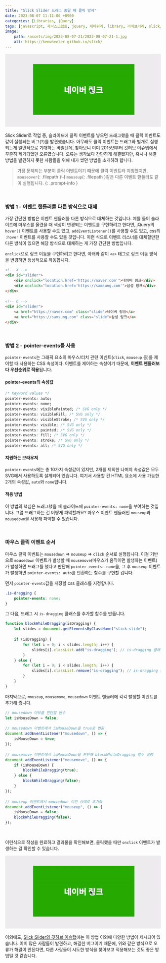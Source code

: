 ```yaml
---
title: "Slick Slider 드래그 중일 때 클릭 방지"
date: 2023-08-07 11:11:00 +0900
categories: [Libraries, jQuery]
tags: [javascript, 자바스크립트, jquery, 제이쿼리, library, 라이브러리, slick, 슬릭, slick slider, 슬릭 슬라이더, bug, 버그, error, 에러, onclick, pointer-events]
image:
    path: /assets/img/2023-08-07-21/2023-08-07-21-1.jpg
    alt: https://kenwheeler.github.io/slick/
---
```


![버그 수정 전](/assets/img/2023-08-07-21/2023-08-07-21-2.gif)

Slick Slider로 작업 중, 슬라이드에 클릭 이벤트를 넣으면 드래그했을 때 클릭 이벤트도 같이 실행되는 버그(?)를 발견했습니다. 아무래도 클릭 이벤트는 드래그와 별개로 실행되는게 일반적으로 기대하는 바일텐데, 찾아보니 이미 2015년부터 깃허브 이슈탭에서 꾸준히 제기되었던 오류였습니다. 오류는 생각보다 간단하게 해결됐지만, 혹시나 해결 방법을 발견하지 못한 사람들을 위해 내가 썼던 방법을 소개하려 합니다.

> 가장 문제되는 부분이 클릭 이벤트이기 때문에 클릭 이벤트라 지칭했지만, `mouseover`{: .filepath }나 `mouseup`{: .filepath }같은 다른 이벤트 핸들러도 같이 실행됩니다.
{: .prompt-info }

&nbsp;

### 방법 1 - 이벤트 핸들러를 다른 방식으로 대체

가장 간단한 방법은 이벤트 핸들러를 다른 방식으로 대체하는 것입니다. 예를 들어 슬라이드에 마우스를 올렸을 때 색상이 변경되는 이벤트를 구현하려고 한다면, jQuery의 `hover()` 이벤트를 사용할 수도 있고, `addEventListener()`를 사용할 수도 있고, css의 `:hover` 이벤트를 사용할 수도 있을 것입니다. 이런 식으로 이벤트 리스너를 대체할만한 다른 방식이 있으면 해당 방식으로 대체하는 게 가장 간단한 방법입니다.

`onclick`으로 링크 이동을 구현하려고 한다면, 아래와 같이 `<a>` 태그로 링크 이동 방식을 변경하면 정상적으로 작동합니다.

```html
<!-- X -->
<div id="slider">
	<div onclick="location.href='https://naver.com'">네이버 링크</div>
	<div onclick="location.href='https://samsung.com'">삼성 링크</div>
</div>

<!-- O -->
<div id="slider">
	<a href="https://naver.com" class="slide">네이버 링크</a>
	<a href="https://samsung.com" class="slide">삼성 링크</a>
</div>
```

&nbsp;

### 방법 2 - pointer-events를 사용

`pointer-events`는 그래픽 요소의 마우스/터치 관련 이벤트(`click`, `mouseup` 등)를 제어할 때 사용하는 CSS 속성이다. 이벤트를 제어하는 속성이기 때문에, **이벤트 핸들러보다 우선순위로 적용**됩니다.

#### pointer-events의 속성값

```css
/* Keyword values */
pointer-events: auto;
pointer-events: none;
pointer-events: visiblePainted; /* SVG only */
pointer-events: visibleFill; /* SVG only */
pointer-events: visibleStroke; /* SVG only */
pointer-events: visible; /* SVG only */
pointer-events: painted; /* SVG only */
pointer-events: fill; /* SVG only */
pointer-events: stroke; /* SVG only */
pointer-events: all; /* SVG only */
```

#### 지원하는 브라우저

`pointer-events`에는 총 10가지 속성값이 있지만, 2개를 제외한 나머지 속성값은 모두 SVG에서 사용하도록 설계되어 있습니다. 여기서 사용할 건 HTML 요소에 사용 가능한 2개의 속성값, `auto`와 `none`입니다.

#### 적용 방법

이 방법의 핵심은 드래그했을 때 슬라이드에 `pointer-events: none`을 부여하는 것입니다. 그럼 드래그하는 건 어떻게 파악할까요? 마우스 이벤트 핸들러인 `mouseup`과 `mousedown`을 사용해 파악할 수 있습니다.

&nbsp;

### 마우스 클릭 이벤트 순서

마우스 클릭 이벤트는 `mousedown` => `mouseup` => `click` 순서로 실행됩니다. 이걸 기반으로 `mousedown` 이벤트가 발생할 때 `mousemove`(마우스가 움직이면 발생하는 이벤트)가 발생하면 드래그를 했다고 판단해 `pointer-events: none`을, 그 후 `mouseup` 이벤트가 발생하면 `pointer-events: auto`를 반환하는 함수를 구현할 겁니다.

먼저 `pointer-events`값을 저장할 css 클래스를 지정합니다.

```css
.is-dragging {
	pointer-events: none;
}
```

그 다음, 드래그 시 `is-dragging` 클래스를 추가할 함수를 만듭니다.

```js
function blockWhileDragging(isDragging) {
	let slides = document.getElementsByClassName("slick-slide");
    
	if (isDragging) {
    	for (let i = 0; i < slides.length; i++) {
        	slides[i].classList.add("is-dragging"); // is-dragging 클래스 추가
 		}
	} else {
    	for (let i = 0; i < slides.length; i++) {
        	slides[i].classList.remove("is-dragging"); // is-dragging 클래스 제거
    	}
	}
}
```

마지막으로, `mouseup`, `mousemove`, `mousedown` 이벤트 핸들러에 각각 발생할 이벤트를 추가해 줍니다.

```js
// mousedown 여부를 판단할 변수
let isMouseDown = false;

// mousedown 이벤트에서 isMouseDown을 true로 변환
document.addEventListener("mousedown", () => {
	isMouseDown = true;
});

// mousemove 이벤트에서 isMouseDown을 판단해 blockWhileDragging 함수 실행
document.addEventListener("mousemove", () => {
	if (isMouseDown) {
    	blockWhileDragging(true);
    } else {
    	blockWhileDragging(false);
    }
});

// mouseup 이벤트에서 mousedown 이전 상태로 초기화
document.addEventListener("mouseup", () => {
	isMouseDown = false;
    blockWhileDragging(false);
});
```

&nbsp;

이런식으로 작성을 완료하고 결과물을 확인해보면, 클릭했을 때만 `onclick` 이벤트가 발생하는 걸 확인할 수 있습니다.

![버그 수정 후](/assets/img/2023-08-07-21/2023-08-07-21-2.gif)

이외에도, <a href="https://github.com/akiran/react-slick/issues" target="_blank">Slick Slider의 깃허브 이슈탭</a>에는 이 방법 이외에 다양한 방법이 제시되어 있습니다. 이미 많은 사람들이 발견하고, 해결한 버그이기 때문에, 위와 같은 방식으로 오류가 해결이 안된다면,  다른 사람들이 시도한 방식을 찾아보고 적용해보는 것도 좋은 방법일 것 같습니다.